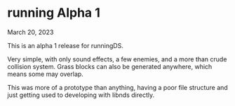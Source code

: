# running Alpha 1

March 20, 2023

This is an alpha 1 release for runningDS.

Very simple, with only sound effects, a few enemies, and a more than crude collision system. Grass blocks can also be generated anywhere, which means some may overlap.

This was more of a prototype than anything, having a poor file structure and just getting used to developing with libnds directly.
